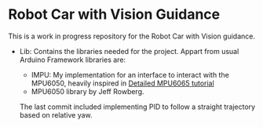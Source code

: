 # Robot Car with Vision Guidance

This is a work in progress repository for the Robot Car with Vision guidance.

- Lib: Contains the libraries needed for the project. Appart from usual Arduino Framework libraries are:
  - IMPU: My implementation for an interface to interact with the MPU6050, heavily inspired in [Detailed MPU6065 tutorial](https://www.youtube.com/watch?v=k5i-vE5rZR0&t=1939s)
  - MPU6050 library by Jeff Rowberg.

  The last commit included implementing PID to follow a straight trajectory based on relative yaw.  
